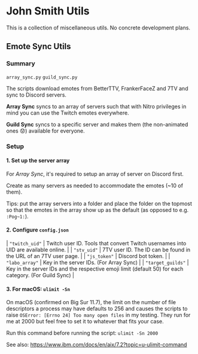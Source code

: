 
# John Smith Utils

This is a collection of miscellaneous utils. No concrete development plans.

## Emote Sync Utils

### Summary

`array_sync.py` `guild_sync.py`

The scripts download emotes from BetterTTV, FrankerFaceZ and 7TV and sync to Discord servers.

**Array Sync** syncs to an array of servers such that with Nitro privileges in mind you can use the Twitch emotes everywhere.

**Guild Sync** syncs to a specific server and makes them (the non-animated ones 😟) available for everyone.

### Setup

#### 1. Set up the server array

For *Array Sync*, it's required to setup an array of server on Discord first. 

Create as many servers as needed to accommodate the emotes (~10 of them). 

Tips: put the array servers into a folder and place the folder on the topmost so that the emotes in the array show up as the default (as opposed to e.g. `:Pog~1:`).

#### 2. Configure `config.json`

| `"twitch_uid"` | Twitch user ID. Tools that convert Twitch usernames into UID are available online. |
| `"stv_uid"` | 7TV user ID. The ID can be found in the URL of an 7TV user page. |
| `"js_token"` | Discord bot token. |
| `"labo_array"` | Key in the server IDs. (For Array Sync) |
| `"target_guilds"` | Key in the server IDs and the respective emoji limit (default 50) for each category. (For Guild Sync) |

#### 3. For macOS: `ulimit -Sn`

On macOS (confirmed on Big Sur 11.7), the limit on the number of file descriptors a process may have defaults to 256 and causes the scripts to raise `OSError: [Errno 24] Too many open files` in my testing. They run for me at 2000 but feel free to set it to whatever that fits your case.

Run this command before running the script: `ulimit -Sn 2000`

See also: https://www.ibm.com/docs/en/aix/7.2?topic=u-ulimit-command